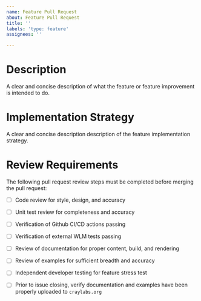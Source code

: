 ```yaml
---
name: Feature Pull Request
about: Feature Pull Request
title: ''
labels: 'type: feature'
assignees: ''

---
```


# Description
A clear and concise description of what the feature or feature improvement is intended to do.

# Implementation Strategy
A clear and concise description description of the feature implementation strategy.

# Review Requirements
The following pull request review steps must be completed before merging the pull request:

 - [ ] Code review for style, design, and accuracy
 - [ ] Unit test review for completeness and accuracy
 - [ ] Verification of Github CI/CD actions passing
 - [ ] Verification of external WLM tests passing
 - [ ] Review of documentation for proper content, build, and rendering
  - [ ] Review of examples for sufficient breadth and accuracy
  - [ ] Independent developer testing for feature stress test
  - [ ] Prior to issue closing, verify documentation and examples have been properly uploaded to ``craylabs.org``







